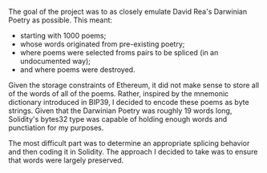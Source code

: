 The goal of the project was to as closely emulate David Rea's Darwinian Poetry as possible. 
This meant:
- starting with 1000 poems;
- whose words originated from pre-existing poetry;
- where poems were selected froms pairs to be spliced (in an undocumented way);
- and where poems were destroyed.

Given the storage constraints of Ethereum, it did not make sense to store all of the words of all of the poems. 
Rather, inspired by the mnemonic dictionary introduced in BIP39, I decided to encode these poems as byte strings.
Given that the Darwinian Poetry was roughly 19 words long, Solidity's bytes32 type was capable of holding enough words and punctiation for my purposes.

The most difficult part was to determine an appropriate splicing behavior and then coding it in Solidity. The approach I decided to take was to ensure that words were largely preserved.
